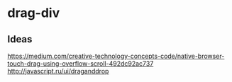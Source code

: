 # drag-div

## Ideas
https://medium.com/creative-technology-concepts-code/native-browser-touch-drag-using-overflow-scroll-492dc92ac737
http://javascript.ru/ui/draganddrop
